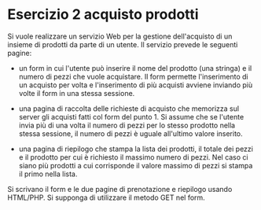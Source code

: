 # Esercizio 2 acquisto prodotti

Si vuole realizzare un servizio Web per la gestione dell'acquisto di un insieme di prodotti da parte di un utente. Il servizio prevede le seguenti pagine:

* un form in cui l'utente può inserire il nome del prodotto (una stringa) e il numero di pezzi che vuole acquistare. Il form permette l'inserimento di un acquisto per volta e l'inserimento di più acquisti avviene inviando più volte il form in una stessa sessione.
    
* una pagina di raccolta delle richieste di acquisto che memorizza sul server gli acquisti fatti col form del punto 1. Si assume che se l'utente invia più di una volta il numero di pezzi per lo stesso prodotto nella stessa sessione, il numero di pezzi è uguale all'ultimo valore inserito.
    
* una pagina di riepilogo che stampa la lista dei prodotti, il totale dei pezzi e il prodotto per cui è richiesto il massimo numero di pezzi. Nel caso ci siano più prodotti a cui corrisponde il valore massimo di pezzi si stampa il primo nella lista.

Si scrivano il form e le due pagine di prenotazione e riepilogo usando HTML/PHP. Si supponga di utilizzare il metodo GET nel form.
